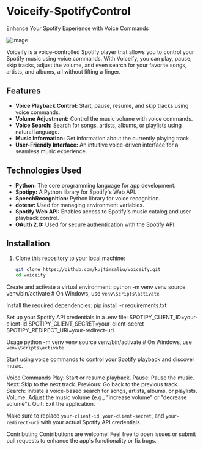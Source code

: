 # Voiceify-SpotifyControl
Enhance Your Spotify Experience with Voice Commands

![image](https://github.com/kujtimsaliu/Voiceify-SpotifyControl/assets/36280465/592f395b-58fe-4d55-8df5-d1b77525d333)

Voiceify is a voice-controlled Spotify player that allows you to control your Spotify music using voice commands. With Voiceify, you can play, pause, skip tracks, adjust the volume, and even search for your favorite songs, artists, and albums, all without lifting a finger.

## Features

- **Voice Playback Control:** Start, pause, resume, and skip tracks using voice commands.
- **Volume Adjustment:** Control the music volume with voice commands.
- **Voice Search:** Search for songs, artists, albums, or playlists using natural language.
- **Music Information:** Get information about the currently playing track.
- **User-Friendly Interface:** An intuitive voice-driven interface for a seamless music experience.

## Technologies Used

- **Python:** The core programming language for app development.
- **Spotipy:** A Python library for Spotify's Web API.
- **SpeechRecognition:** Python library for voice recognition.
- **dotenv:** Used for managing environment variables.
- **Spotify Web API:** Enables access to Spotify's music catalog and user playback control.
- **OAuth 2.0:** Used for secure authentication with the Spotify API.

## Installation

1. Clone this repository to your local machine:

   ```bash
   git clone https://github.com/kujtimsaliu/voiceify.git
   cd voiceify

Create and activate a virtual environment:
python -m venv venv
source venv/bin/activate  # On Windows, use `venv\Scripts\activate`

Install the required dependencies:
pip install -r requirements.txt

Set up your Spotify API credentials in a .env file:
SPOTIPY_CLIENT_ID=your-client-id
SPOTIPY_CLIENT_SECRET=your-client-secret
SPOTIPY_REDIRECT_URI=your-redirect-uri


Usage
python -m venv venv
source venv/bin/activate  # On Windows, use `venv\Scripts\activate`


Start using voice commands to control your Spotify playback and discover music.

Voice Commands
Play: Start or resume playback.
Pause: Pause the music.
Next: Skip to the next track.
Previous: Go back to the previous track.
Search: Initiate a voice-based search for songs, artists, albums, or playlists.
Volume: Adjust the music volume (e.g., "increase volume" or "decrease volume").
Quit: Exit the application.


Make sure to replace  `your-client-id`, `your-client-secret`, and `your-redirect-uri` with your actual Spotify API credentials.


Contributing
Contributions are welcome! Feel free to open issues or submit pull requests to enhance the app's functionality or fix bugs.
